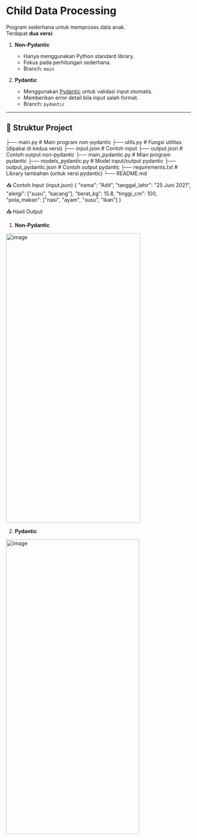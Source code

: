 # Child Data Processing

Program sederhana untuk memproses data anak.  
Terdapat **dua versi**:

1. **Non-Pydantic**  
   - Hanya menggunakan Python standard library.  
   - Fokus pada perhitungan sederhana.  
   - Branch: `main`  

2. **Pydantic**  
   - Menggunakan [Pydantic](https://docs.pydantic.dev) untuk validasi input otomatis.  
   - Memberikan error detail bila input salah format.  
   - Branch: `pydantic`  

---

## 📂 Struktur Project
├── main.py # Main program non-pydantic
├── utils.py # Fungsi utilitas (dipakai di kedua versi)
├── input.json # Contoh input
├── output.json # Contoh output non-pydantic
├── main_pydantic.py # Mian program pydantic
├── models_pydantic.py # Model input/output pydantic
├── output_pydantic.json # Contoh output pydantic
├── requirements.txt # Library tambahan (untuk versi pydantic)
└── README.md

📥 Contoh Input (input.json)
{
  "nama": "Adit",
  "tanggal_lahir": "25 Juni 2021",
  "alergi": ["susu", "kacang"],
  "berat_kg": 15.8,
  "tinggi_cm": 100,
  "pola_makan": ["nasi", "ayam", "susu", "ikan"]
}

📥 Hasil Output
1. **Non-Pydantic**  
<img width="366" height="788" alt="image" src="https://github.com/user-attachments/assets/fca19421-dda3-45b7-9092-c084f1cd6466" />

2. **Pydantic**  
<img width="363" height="802" alt="image" src="https://github.com/user-attachments/assets/06a78c26-0a03-4c56-a8e5-a546c854e90f" />

